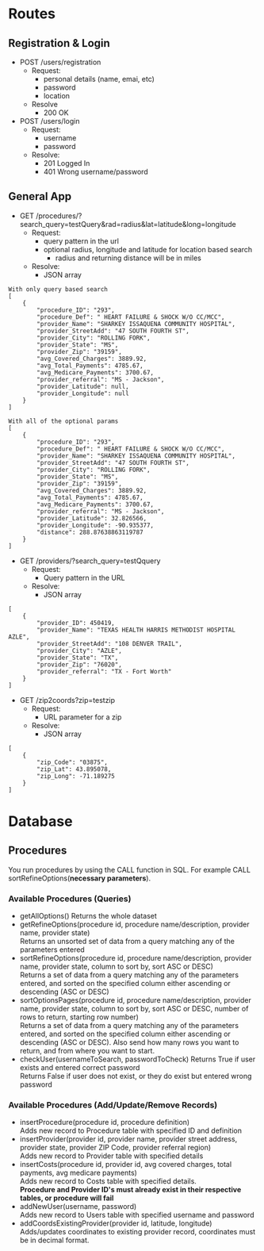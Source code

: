 # Routes

## Registration & Login
- POST /users/registration
    - Request:
        - personal details (name, emai, etc)
        - password
        - location
    - Resolve
        - 200 OK
- POST /users/login
    - Request:
        - username
        - password
    - Resolve:
        - 201 Logged In
        - 401 Wrong username/password

## General App
- GET /procedures/?search_query=testQuery&rad=radius&lat=latitude&long=longitude
    - Request:
        - query pattern in the url
        - optional radius, longitude and latitude for location based search
            - radius and returning distance will be in miles
    - Resolve:
        - JSON array  
```
With only query based search
[
    {
        "procedure_ID": "293",
        "procedure_Def": " HEART FAILURE & SHOCK W/O CC/MCC",
        "provider_Name": "SHARKEY ISSAQUENA COMMUNITY HOSPITAL",
        "provider_StreetAdd": "47 SOUTH FOURTH ST",
        "provider_City": "ROLLING FORK",
        "provider_State": "MS",
        "provider_Zip": "39159",
        "avg_Covered_Charges": 3889.92,
        "avg_Total_Payments": 4785.67,
        "avg_Medicare_Payments": 3700.67,
        "provider_referral": "MS - Jackson",
        "provider_Latitude": null,
        "provider_Longitude": null
    }
]

With all of the optional params 
[
    {
        "procedure_ID": "293",
        "procedure_Def": " HEART FAILURE & SHOCK W/O CC/MCC",
        "provider_Name": "SHARKEY ISSAQUENA COMMUNITY HOSPITAL",
        "provider_StreetAdd": "47 SOUTH FOURTH ST",
        "provider_City": "ROLLING FORK",
        "provider_State": "MS",
        "provider_Zip": "39159",
        "avg_Covered_Charges": 3889.92,
        "avg_Total_Payments": 4785.67,
        "avg_Medicare_Payments": 3700.67,
        "provider_referral": "MS - Jackson",
        "provider_Latitude": 32.826566,
        "provider_Longitude": -90.935377,
        "distance": 288.87638863119787
    }
]
```
- GET /providers/?search_query=testQquery
    - Request:
        - Query pattern in the URL
    - Resolve:
        - JSON array
```
[
    {
        "provider_ID": 450419,
        "provider_Name": "TEXAS HEALTH HARRIS METHODIST HOSPITAL AZLE",
        "provider_StreetAdd": "108 DENVER TRAIL",
        "provider_City": "AZLE",
        "provider_State": "TX",
        "provider_Zip": "76020",
        "provider_referral": "TX - Fort Worth"
    }
]
```
- GET /zip2coords?zip=testzip
    - Request:
        - URL parameter for a zip
    - Resolve:
        - JSON array

```
[
    {
        "zip_Code": "03875",
        "zip_Lat": 43.895078,
        "zip_Long": -71.189275
    }
]
```

# Database

## Procedures
You run procedures by using the CALL function in SQL. For example CALL sortRefineOptions(**necessary parameters**).
### Available Procedures (Queries)
- getAllOptions()
Returns the whole dataset
- getRefineOptions(procedure id, procedure name/description, provider name, provider state)  
    Returns an unsorted set of data from a query matching any of the parameters entered
- sortRefineOptions(procedure id, procedure name/description, provider name, provider state, column to sort by, sort ASC or DESC)  
    Returns a set of data from a query matching any of the parameters entered, and sorted on the specified column either ascending or descending (ASC or DESC)  
- sortOptionsPages(procedure id, procedure name/description, provider name, provider state, column to sort by, sort ASC or DESC, number of rows to return, starting row number)  
    Returns a set of data from a query matching any of the parameters entered, and sorted on the specified column either ascending or descending (ASC or DESC). Also send how many rows you want to return, and from where you want to start.  
- checkUser(usernameToSearch, passwordToCheck)
    Returns True if user exists and entered correct password  
    Returns False if user does not exist, or they do exist but entered wrong password

### Available Procedures (Add/Update/Remove Records)
- insertProcedure(procedure id, procedure definition)  
    Adds new record to Procedure table with specified ID and definition
- insertProvider(provider id, provider name, provider street address, provider state, provider ZIP Code, provider referral region)  
    Adds new record to Provider table with specified details
- insertCosts(procedure id, provider id, avg covered charges, total payments, avg medicare payments)  
    Adds new record to Costs table with specified details.  
    **Procedure and Provider ID's must already exist in their respective tables, or procedure will fail**
- addNewUser(username, password)  
    Adds new record to Users table with specified username and password
- addCoordsExistingProvider(provider id, latitude, longitude)  
    Adds/updates coordinates to existing provider record, coordinates must be in decimal format.
